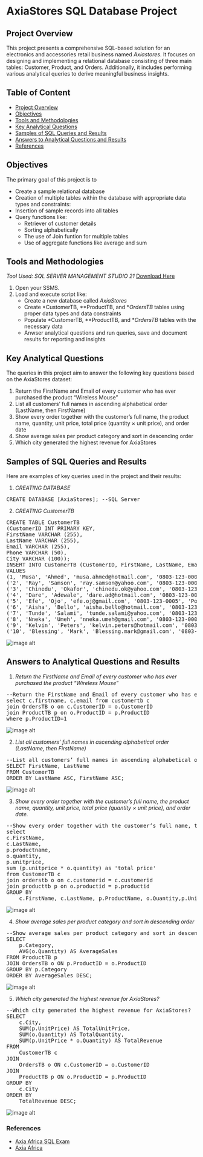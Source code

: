 # AxiaStores SQL Database Project


## Project Overview
This project presents a comprehensive SQL-based solution for an electronics and accessories retail business named *Axiastores*. It focuses on designing and implementing a relational database consisting of three main tables: Customer, Product, and Orders. Additionally, it includes performing various analytical queries to derive meaningful business insights.

## Table of Content
- [Project Overview](#project-overview)
- [Objectives](#objectives)
- [Tools and Methodologies](#tools-and-methodologies)
- [Key Analytical Questions](#key-analytical-questions)
- [Samples of SQL Queries and Results](#samples-of-sql-queries-and-results)
- [Answers to Analytical Questions and Results](#answers-to-analytical-questions-and-results)
- [References](#references)


## Objectives
The primary goal of this project is to
- Create a sample relational database
- Creation of multiple tables within the database with appropriate data types and constraints:
- Insertion of sample records into all tables
- Query functions like:
  - Retriever of customer details
  - Sorting alphabetically
  - The use of Join funtion for multiple tables
  - Use of aggregate functions like average and sum
 

## Tools and Methodologies 
*Tool Used:* *SQL SERVER MANAGEMENT STUDIO 21* [Download Here](https://www.microsoft.com/en-us/sql-server/sql-server-downloads)

1. Open your SSMS.
2. Load and execute script like:
   - Create a new database called *AxiaStores*
   - Create *CustomerTB, **ProductTB, and **OrdersTB* tables using proper data types and data constraints
   - Populate *CustomerTB, **ProductTB, and **OrdersTB* tables with the necessary data
   - Anwser analytical questions and run queries, save and document results for reporting and insights
  


## Key Analytical Questions
The queries in this project aim to answer the following key questions based on the AxiaStores dataset:
1. Return the FirstName and Email of every customer who has ever purchased the product “Wireless Mouse”
2. List all customers’ full names in ascending alphabetical order (LastName, then FirstName)
3. Show every order together with the customer’s full name, the product name, quantity, unit price, total price (quantity × unit price), and order date
4. Show average sales per product category and sort in descending order
5. Which city generated the highest revenue for AxiaStores


## Samples of SQL Queries and Results
Here are examples of key queries used in the project and their results:

1. *CREATING DATABASE*
<pre>
CREATE DATABASE [AxiaStores]; --SQL Server
</pre>

2. *CREATING CustomerTB*
<pre>
CREATE TABLE CustomerTB
(CustomerID INT PRIMARY KEY,
FirstName VARCHAR (255),
LastName VARCHAR (255),
Email VARCHAR (255),
Phone VARCHAR (50),
City VARCHAR (100));
INSERT INTO CustomerTB (CustomerID, FirstName, LastName, Email, Phone, City)
VALUES
(1, 'Musa', 'Ahmed', 'musa.ahmed@hotmail.com', '0803‑123‑0001', 'Lagos'),
('2', 'Ray', 'Samson', 'ray.samson@yahoo.com', '0803‑123‑0002', 'Ibadan'),
('3', 'Chinedu', 'Okafor', 'chinedu.ok@yahoo.com', '0803‑123‑0003', 'Enugu'),
('4', 'Dare', 'Adewale', 'dare.ad@hotmail.com', '0803‑123‑0004', 'Abuja'),
('5', 'Efe', 'Ojo', 'efe.oj@gmail.com', '0803‑123‑0005', 'Port Harcourt'),
('6', 'Aisha', 'Bello', 'aisha.bello@hotmail.com', '0803‑123‑0006', 'Kano'),
('7', 'Tunde', 'Salami', 'tunde.salami@yahoo.com', '0803‑123‑0007', 'Ilorin'),
('8', 'Nneka', 'Umeh', 'nneka.umeh@gmail.com', '0803‑123‑0008', 'Owerri'),
('9', 'Kelvin', 'Peters', 'kelvin.peters@hotmail.com', '0803‑123‑0009', 'Asaba'),
('10', 'Blessing', 'Mark', 'Blessing.mark@gmail.com', '0803‑123‑0010', 'Uyo');
</pre>

![image alt](https://github.com/Icemma/SQL_Projects/blob/e5c277c01abe3c27f9d3542032e110c51c4a4cbc/Screenshot%202025-07-25%20155506.png)

## Answers to Analytical Questions and Results

1. *Return the FirstName and Email of every customer who has ever purchased the product “Wireless Mouse”*
<pre>
--Return the FirstName and Email of every customer who has ever purchased the product “Wireless Mouse”
select c.firstname, c.email from customertb c
join OrdersTB o on c.CustomerID = o.CustomerID
join ProductTB p on o.ProductID = p.ProductID
where p.ProductID=1
</pre>

![image alt](https://github.com/Icemma/SQL_Projects/blob/7501c6152a7c11c8af3d1c4ce76bc412a164346f/Screenshot%202025-07-25%20154957.png)

2. *List all customers’ full names in ascending alphabetical order (LastName, then FirstName)*
<pre>
--List all customers’ full names in ascending alphabetical order (LastName, then FirstName)
SELECT FirstName, LastName
FROM CustomerTB
ORDER BY LastName ASC, FirstName ASC;
</pre>

![image alt](https://github.com/Icemma/SQL-Projects/blob/d53af83ffe091da35c95addf486b816306b63887/Screenshot%202025-07-25%20155057.png)

3. *Show every order together with the customer’s full name, the product name, quantity, unit price, total price (quantity × unit price), and order date.*
<pre>
--Show every order together with the customer’s full name, the product name, quantity, unit price, total price (quantity × unit price), and order date.
select 
c.FirstName, 
c.LastName,
p.productname, 
o.quantity, 
p.unitprice,  
sum (p.unitprice * o.quantity) as 'total price'
from CustomerTB c
join orderstb o on c.customerid = c.customerid
join producttb p on o.productid = p.productid
GROUP BY 
    c.FirstName, c.LastName, p.ProductName, o.Quantity,p.UnitPrice;
</pre>

![image alt](https://github.com/Icemma/SQL-Projects/blob/6c540b1e59f96f1da2ec2ae2aea086105372cd7a/Screenshot%202025-07-25%20155206.png)

4. *Show average sales per product category and sort in descending order*
<pre>
--Show average sales per product category and sort in descending order
SELECT 
    p.Category,
    AVG(o.Quantity) AS AverageSales
FROM ProductTB p
JOIN OrdersTB o ON p.ProductID = o.ProductID
GROUP BY p.Category
ORDER BY AverageSales DESC;
</pre>

![image alt](https://github.com/Icemma/SQL-Projects/blob/e79ec3850d68577c85c7355ace41d7afa8966cab/Screenshot%202025-07-25%20155237.png)

5. *Which city generated the highest revenue for AxiaStores?*
<pre>
--Which city generated the highest revenue for AxiaStores?
SELECT 
    c.City,
    SUM(p.UnitPrice) AS TotalUnitPrice,
    SUM(o.Quantity) AS TotalQuantity,
    SUM(p.UnitPrice * o.Quantity) AS TotalRevenue
FROM 
    CustomerTB c
JOIN 
    OrdersTB o ON c.CustomerID = o.CustomerID
JOIN 
    ProductTB p ON o.ProductID = p.ProductID
GROUP BY 
    c.City
ORDER BY 
    TotalRevenue DESC;
</pre>

![image alt](https://github.com/Icemma/SQL-Projects/blob/493e758d1cba6b3a17ab3402e8bf235f9a3268ef/Screenshot%202025-07-25%20155303.png)

### References
- [Axia Africa SQL Exam](https://drive.google.com/file/d/13chnDFUr7NqbyPSRqy65d9pgeVCM86Ix/view)
- [Axia Africa](https://student.axia.africa)
